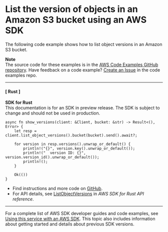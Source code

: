 # List the version of objects in an Amazon S3 bucket using an AWS SDK<a name="example_s3_ListObjectVersions_section"></a>

The following code example shows how to list object versions in an Amazon S3 bucket\.

**Note**  
The source code for these examples is in the [AWS Code Examples GitHub repository](https://github.com/awsdocs/aws-doc-sdk-examples)\. Have feedback on a code example? [Create an Issue](https://github.com/awsdocs/aws-doc-sdk-examples/issues/new/choose) in the code examples repo\. 

------
#### [ Rust ]

**SDK for Rust**  
This documentation is for an SDK in preview release\. The SDK is subject to change and should not be used in production\.
  

```
async fn show_versions(client: &Client, bucket: &str) -> Result<(), Error> {
    let resp = client.list_object_versions().bucket(bucket).send().await?;

    for version in resp.versions().unwrap_or_default() {
        println!("{}", version.key().unwrap_or_default());
        println!("  version ID: {}", version.version_id().unwrap_or_default());
        println!();
    }

    Ok(())
}
```
+  Find instructions and more code on [GitHub](https://github.com/awsdocs/aws-doc-sdk-examples/tree/main/rust_dev_preview/s3#code-examples)\. 
+  For API details, see [ListObjectVersions](https://docs.rs/releases/search?query=aws-sdk) in *AWS SDK for Rust API reference*\. 

------

For a complete list of AWS SDK developer guides and code examples, see [Using this service with an AWS SDK](UsingAWSSDK.md#sdk-general-information-section)\. This topic also includes information about getting started and details about previous SDK versions\.